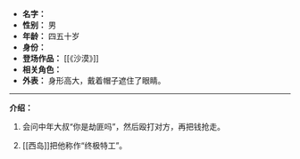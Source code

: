 
- **名字：** 
- **性别：** 男
- **年龄：** 四五十岁
- **身份：** 
- **登场作品：** [[《沙漠》]]
- **相关角色：** 
- **外表：** 身形高大，戴着帽子遮住了眼睛。

---

**介绍：** 

1. 会问中年大叔“你是劫匪吗”，然后殴打对方，再把钱抢走。

2. [[西岛]]把他称作“终极特工”。